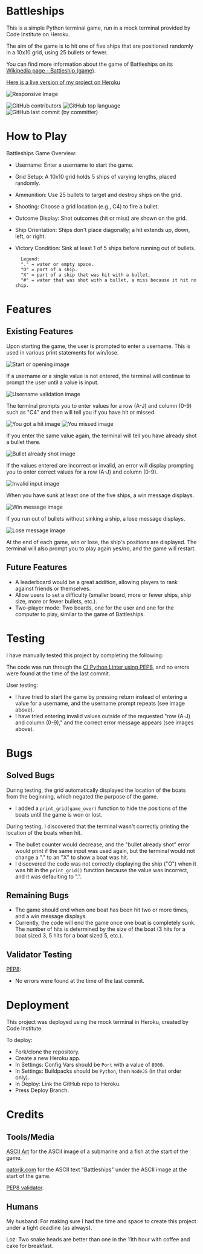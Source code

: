 # Battleships

This is a simple Python terminal game, run in a mock terminal provided by Code Institute on Heroku.

The aim of the game is to hit one of five ships that are positioned randomly in a 10x10 grid, using 25 bullets or fewer.

You can find more information about the game of Battleships on its [Wikipedia page - Battleship (game)](https://en.wikipedia.org/wiki/Battleship_(game)).

[Here is a live version of my project on Heroku](https://pp3-battleship-august2023-9cb0d7252a27.herokuapp.com)

![Responsive Image](https://github.com/rahcancode/pp3-battleship/blob/main/media/responsive.PNG)

![GitHub contributors](https://img.shields.io/github/contributors-anon/rahcancode/pp3-battleship) ![GitHub top language](https://img.shields.io/github/languages/top/rahcancode/pp3-battleship) ![GitHub last commit (by committer)](https://img.shields.io/github/last-commit/rahcancode/pp3-battleship)

# How to Play

Battleships Game Overview:

- Username: Enter a username to start the game.
- Grid Setup: A 10x10 grid holds 5 ships of varying lengths, placed randomly.
- Ammunition: Use 25 bullets to target and destroy ships on the grid.
- Shooting: Choose a grid location (e.g., C4) to fire a bullet.
- Outcome Display: Shot outcomes (hit or miss) are shown on the grid.
- Ship Orientation: Ships don't place diagonally; a hit extends up, down, left, or right.
- Victory Condition: Sink at least 1 of 5 ships before running out of bullets.

        Legend:
        "." = water or empty space.
        "O" = part of a ship.
        "X" = part of a ship that was hit with a bullet.
        "#" = water that was shot with a bullet, a miss because it hit no ship.

# Features
## Existing Features

Upon starting the game, the user is prompted to enter a username. This is used in various print statements for win/lose.

![Start or opening image](https://github.com/rahcancode/pp3-battleship/blob/main/media/open.PNG)

If a username or a single value is not entered, the terminal will continue to prompt the user until a value is input.

![Username validation image](https://github.com/rahcancode/pp3-battleship/blob/main/media/usernamevalidation.PNG)

The terminal prompts you to enter values for a row (A-J) and column (0-9) such as "C4" and then will tell you if you have hit or missed.

![You got a hit image](https://github.com/rahcancode/pp3-battleship/blob/main/media/hit.PNG)
![You missed image](https://github.com/rahcancode/pp3-battleship/blob/main/media/miss.PNG)

If you enter the same value again, the terminal will tell you have already shot a bullet there.

![Bullet already shot image](https://github.com/rahcancode/pp3-battleship/blob/main/media/alreadyshot.PNG)

If the values entered are incorrect or invalid, an error will display prompting you to enter correct values for a row (A-J) and column (0-9).

![Invalid input image](https://github.com/rahcancode/pp3-battleship/blob/main/media/invalidinput.PNG)

When you have sunk at least one of the five ships, a win message displays.

![Win message image](https://github.com/rahcancode/pp3-battleship/blob/main/media/win.PNG)

If you run out of bullets without sinking a ship, a lose message displays.

![Lose message image](https://github.com/rahcancode/pp3-battleship/blob/main/media/lose.PNG)

At the end of each game, win or lose, the ship's positions are displayed.
The terminal will also prompt you to play again yes/no, and the game will restart.

## Future Features

- A leaderboard would be a great addition, allowing players to rank against friends or themselves.
- Allow users to set a difficulty (smaller board, more or fewer ships, ship size, more or fewer bullets, etc.).
- Two-player mode: Two boards, one for the user and one for the computer to play, similar to the game of Battleships.

# Testing

I have manually tested this project by completing the following:

The code was run through the [CI Python Linter using PEP8](https://pep8ci.herokuapp.com/#), and no errors were found at the time of the last commit.

User testing:
- I have tried to start the game by pressing return instead of entering a value for a username, and the username prompt repeats (see image above).
- I have tried entering invalid values outside of the requested "row (A-J) and column (0-9)," and the correct error message appears (see images above).

# Bugs
## Solved Bugs

During testing, the grid automatically displayed the location of the boats from the beginning, which negated the purpose of the game. 
- I added a `print_grid(game_over)` function to hide the positions of the boats until the game is won or lost.

During testing, I discovered that the terminal wasn't correctly printing the location of the boats when hit. 
- The bullet counter would decrease, and the "bullet already shot" error would print if the same input was used again, but the terminal would not change a "." to an "X" to show a boat was hit.
- I discovered the code was not correctly displaying the ship ("O") when it was hit in the `print_grid()` function because the value was incorrect, and it was defaulting to ".".

## Remaining Bugs

- The game should end when one boat has been hit two or more times, and a win message displays.
- Currently, the code will end the game once one boat is completely sunk. The number of hits is determined by the size of the boat (3 hits for a boat sized 3, 5 hits for a boat sized 5, etc.).

## Validator Testing

[PEP8](https://pep8ci.herokuapp.com/#):
- No errors were found at the time of the last commit.

# Deployment

This project was deployed using the mock terminal in Heroku, created by Code Institute.

To deploy:
- Fork/clone the repository.
- Create a new Heroku app.
- In Settings: Config Vars should be `Port` with a value of `8000`.
- In Settings: Buildpacks should be `Python`, then `NodeJS` (in that order only).
- In Deploy: Link the GitHub repo to Heroku.
- Press Deploy Branch.

# Credits
## Tools/Media

[ASCII Art](https://asciiart.website/index.php?art=transportation/nautical) for the ASCII image of a submarine and a fish at the start of the game.

[patorjk.com](https://patorjk.com/software/taag/#p=display&f=Digital&t=Battleships) for the ASCII text "Battleships" under the ASCII image at the start of the game.

[PEP8 validator](https://pep8ci.herokuapp.com/#).

## Humans

My husband: For making sure I had the time and space to create this project under a tight deadline (as always).

Loz: Two snake heads are better than one in the 11th hour with coffee and cake for breakfast.
